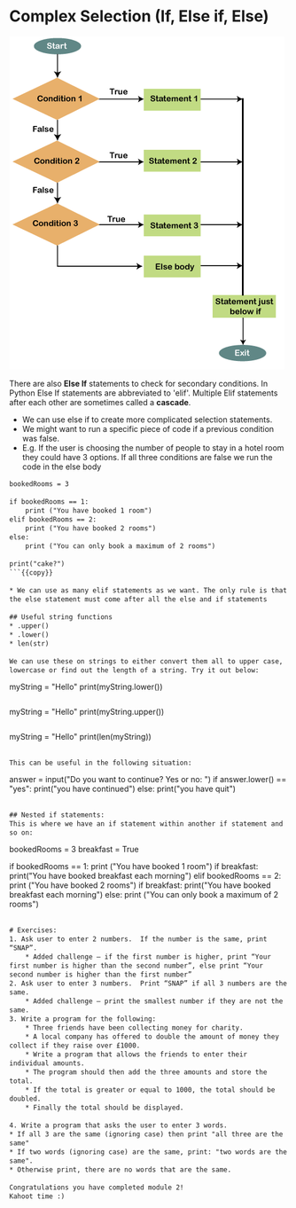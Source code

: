 # Complex Selection (If, Else if, Else)

![arduino-if-else-and-else-if2.png](assets/arduino-if-else-and-else-if2.png)

There are also **Else If** statements to check for secondary conditions. In Python Else If statements are abbreviated to 'elif'. Multiple Elif statements after each other are sometimes called a **cascade**.


* We can use else if to create more complicated selection statements.
* We might want to run a specific piece of code if a previous condition was false.
* E.g. If the user is choosing the number of people to stay in a hotel room they could have 3 options. If all three conditions are false we run the code in the else body

```
bookedRooms = 3

if bookedRooms == 1:
    print ("You have booked 1 room")
elif bookedRooms == 2:
    print ("You have booked 2 rooms")
else:
    print ("You can only book a maximum of 2 rooms")
    
print("cake?")
```{{copy}}

* We can use as many elif statements as we want. The only rule is that the else statement must come after all the else and if statements

## Useful string functions
* .upper()
* .lower()
* len(str)

We can use these on strings to either convert them all to upper case, lowercase or find out the length of a string. Try it out below:
```
myString = "Hello"
print(myString.lower())
```{{exec}}

```
myString = "Hello"
print(myString.upper())
```{{exec}}

```
myString = "Hello"
print(len(myString))
```{{exec}}

This can be useful in the following situation:
```
answer = input("Do you want to continue? Yes or no: ")
if answer.lower() == "yes":
    print("you have continued")
else:
    print("you have quit")
```{{copy}}

## Nested if statements:
This is where we have an if statement within another if statement and so on:

```
bookedRooms = 3
breakfast = True

if bookedRooms == 1:
    print ("You have booked 1 room")
    if breakfast:
        print("You have booked breakfast each morning")
elif bookedRooms == 2:
    print ("You have booked 2 rooms")
    if breakfast:
        print("You have booked breakfast each morning")
else:
    print ("You can only book a maximum of 2 rooms")
```{{copy}}

# Exercises:
1. Ask user to enter 2 numbers.  If the number is the same, print “SNAP”. 
    * Added challenge – if the first number is higher, print “Your first number is higher than the second number”, else print “Your second number is higher than the first number”
2. Ask user to enter 3 numbers.  Print “SNAP” if all 3 numbers are the same.
    * Added challenge – print the smallest number if they are not the same. 
3. Write a program for the following:  
    * Three friends have been collecting money for charity.
    * A local company has offered to double the amount of money they collect if they raise over £1000.
    * Write a program that allows the friends to enter their individual amounts.
    * The program should then add the three amounts and store the total.
    * If the total is greater or equal to 1000, the total should be doubled.
    * Finally the total should be displayed.

4. Write a program that asks the user to enter 3 words.
* If all 3 are the same (ignoring case) then print "all three are the same"
* If two words (ignoring case) are the same, print: "two words are the same".
* Otherwise print, there are no words that are the same.

Congratulations you have completed module 2!  
Kahoot time :)